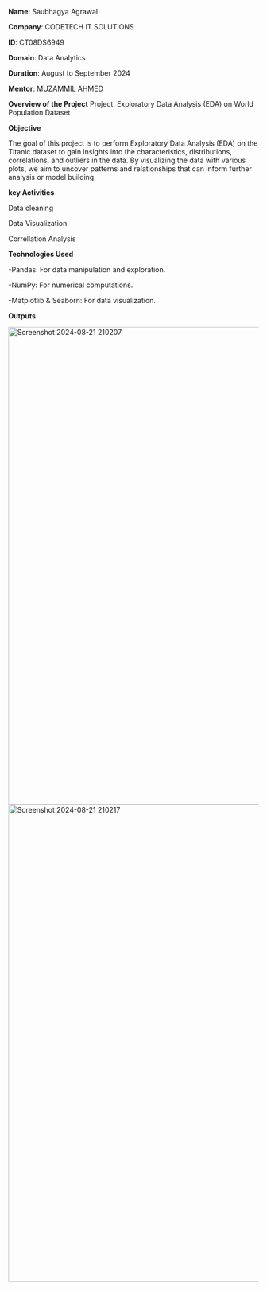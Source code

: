**Name**: Saubhagya Agrawal

**Company**: CODETECH IT SOLUTIONS

**ID**: CT08DS6949

**Domain**: Data Analytics

**Duration**: August to September 2024

**Mentor**: MUZAMMIL AHMED

**Overview of the Project**
Project: Exploratory Data Analysis (EDA) on World Population Dataset

**Objective**

The goal of this project is to perform Exploratory Data Analysis (EDA) on the Titanic dataset to gain insights into the characteristics, distributions, correlations, and outliers in the data. By visualizing the data with various plots, we aim to uncover patterns and relationships that can inform further analysis or model building.

**key Activities**

Data cleaning

Data Visualization

Correllation Analysis

**Technologies Used**

-Pandas: For data manipulation and exploration.

-NumPy: For numerical computations. 

-Matplotlib & Seaborn: For data visualization.

**Outputs**

<img width="960" alt="Screenshot 2024-08-21 210207" src="https://github.com/user-attachments/assets/c5185824-b742-44e0-bf20-f82c3b62f40a">
<img width="960" alt="Screenshot 2024-08-21 210217" src="https://github.com/user-attachments/assets/d5e92c8f-a9fe-4af9-9183-6e9b3c04dff4">
